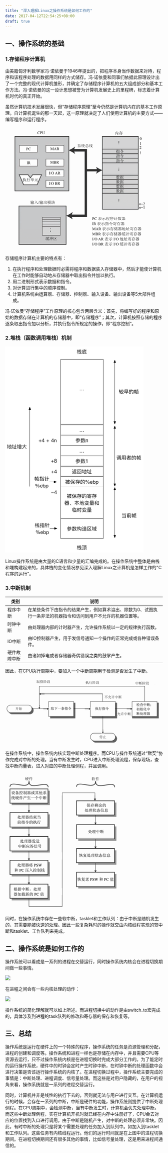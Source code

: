 ```yaml
---
title: "深入理解Linux之操作系统是如何工作的"
date: 2017-04-12T22:54:25+08:00
draft: true
---
```


## 一、操作系统的基础  
### 1.存储程序计算机

由美籍匈牙利数学家冯·诺依曼于1946年提出的，把程序本身当作数据来对待，程序和该程序处理的数据用同样的方式储存。冯·诺依曼和同事们依据此原理设计出了一个完整的现代计算机雏形，并确定了存储程序计算机的五大组成部分和基本工作方法。冯·诺依曼的这一设计思想被誉为计算机发展史上的里程碑，标志着计算机时代的真正开始。

<!-- more -->

虽然计算机技术发展很快，但“存储程序原理”至今仍然是计算机内在的基本工作原理。自计算机诞生的那一天起，这一原理就决定了人们使用计算机的主要方式——编写程序和运行程序。


![](/linux/computer-arch.png)

存储程序计算机主要的特点有：

1. 在执行程序和处理数据时必需将程序和数据装入存储器中，然后才能使计算机在工作时能够自动地从存储器中取出指令并加以执行。
2. 用二进制形式表示数据和指令。
3. 对计算进行集中的顺序控制。
4. 计算机系统由运算器、存储器、控制器、输入设备、输出设备等5大部件组成。

冯·诺依曼“存储程序”工作原理的核心包含两层含义：首先，将编写好的程序和原始的数据存储在计算机的存储器中，即“存储程序”；其次，计算机按照存储的程序逐条取出指令加以分析，并执行指令所规定的操作，即“程序控制”。

### 2.堆栈（函数调用堆栈）机制

![](/linux/function-call-stack.png)

Linux操作系统是由大量的C语言和少量的汇编完成的。在操作系统中整体是由栈和堆构建起来的，具体栈的变化情况参见深入理解Linux之计算机是怎样工作的"C程序的运行"。

### 3.中断机制  

类别           | 说明
------------- | -------------
程序中断        | 在某些条件下由指令的结果产生，例如算术溢出、除数为0、试图执行一条非法的机器指令和访问到用户不允许的机器位置等。
时钟中断        | 由处理器内部的计时器产生，允许操作系统以一定的规律执行函数。
IO中断	       | 由IO控制器产生，用于发信号通知一个操作的正常完成或各种错误条件。
硬件故障中断	   | 由诸如掉电或者存储器奇偶错误之类的鼓掌产生。
  
因此，在CPU执行周期中，要加入一个中断周期用于检测是否发生了中断。

![](/linux/interuption-detection.png)

在操作系统中，操作系统内核实现中断处理程序。而CPU与操作系统通过“默契”协作完成对中断的处理。当有中断发生时，CPU进入中断处理流程，保存现场，查找中断向量表，进入对应的中断处理例程，并且调用。

![](/linux/interuption-routine.png)


同时，在操作系统中存在一些软中断，tasklet和工作队列：由于中断是随机发生的，其需要能被快速的处理。因此一些复杂耗时的操作就交由内核线程实现的软中断和tasklet、工作队列来完成。

## 二、操作系统是如何工作的

操作系统可以看成是一系列的进程在交替运行，同时操作系统内核会在进程切换期间做一些事情。

![](/linux/process-schedule.png)

在进程之间会有一些内核处理的动作：

![](/linux/between-process.png)

操作系统的简化理解就可以如上所述。而进程切换中的动作是由switch_to宏完成的，具体涉及到进程的task队列的修改和寄存器的保存和恢复等。

## 三、总结

操作系统是运行在硬件上的一个特殊的程序，操作系统的任务是资源管理和分配，进程的创建和调度等。操作系统和进程一样也是存储在内存中，并且需要CPU等资源去运行，只不过操作系统内核是在进程切换时完成大部分工作的。为了能定时的运行操作系统，硬件中的时钟会定时产生时钟中断，在时钟中断的处理函数中会进行决策是否该运行操作系统的内核了。在进程切换过程中，操作系统主要完成的事情是：中断处理、进程调度、信号量处理。而这些是对用户隐藏的，在用户的视角来看，操作系统就是一系列的进程交替运行。

同时，计算机并非是线性的执行下去的，否则就无法与用户进行交互。在计算机运行的时候，会存在一系列的中断，中断是硬件的功能，操作系统则提供了中断处理例程。在CPU周期中，会检测中断，当有中断发生时，计算机会优先处理中断。而这些中断处理例程，实在计算机开机时就已经在内存中注册好了，CPU会去对应的位置找到入口进行调用。由于中断是随机产生，对中断的处理必须非常块。因此，有时中断的处理只是将某个需要处理的任务加入到队列中。如加入到tasklet和工作队列。这些任务有内核线程运行。他们的运行时间就是在上图中的进程切换期间。在进程切换期间还有很多其他的事情，比如信号量处理，这是用来进程间通信的。